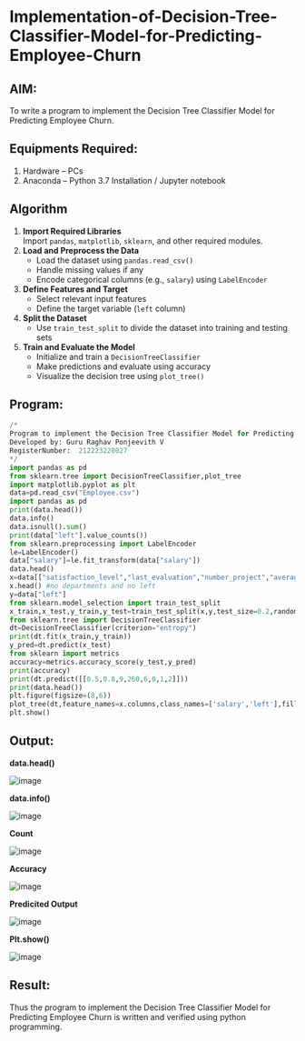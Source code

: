 # Implementation-of-Decision-Tree-Classifier-Model-for-Predicting-Employee-Churn

## AIM:
To write a program to implement the Decision Tree Classifier Model for Predicting Employee Churn.

## Equipments Required:
1. Hardware – PCs
2. Anaconda – Python 3.7 Installation / Jupyter notebook

## Algorithm
1. **Import Required Libraries**  
   Import `pandas`, `matplotlib`, `sklearn`, and other required modules.
2. **Load and Preprocess the Data**  
   - Load the dataset using `pandas.read_csv()`  
   - Handle missing values if any  
   - Encode categorical columns (e.g., `salary`) using `LabelEncoder`
3. **Define Features and Target**  
   - Select relevant input features  
   - Define the target variable (`left` column)
4. **Split the Dataset**  
   - Use `train_test_split` to divide the dataset into training and testing sets
5. **Train and Evaluate the Model**  
   - Initialize and train a `DecisionTreeClassifier`  
   - Make predictions and evaluate using accuracy  
   - Visualize the decision tree using `plot_tree()`
## Program:
```python
/*
Program to implement the Decision Tree Classifier Model for Predicting Employee Churn.
Developed by: Guru Raghav Ponjeevith V
RegisterNumber:  212223220027
*/
import pandas as pd
from sklearn.tree import DecisionTreeClassifier,plot_tree
import matplotlib.pyplot as plt
data=pd.read_csv("Employee.csv")
import pandas as pd
print(data.head())
data.info()
data.isnull().sum()
print(data["left"].value_counts())
from sklearn.preprocessing import LabelEncoder
le=LabelEncoder()
data["salary"]=le.fit_transform(data["salary"])
data.head()
x=data[["satisfaction_level","last_evaluation","number_project","average_montly_hours","time_spend_company","Work_accident","promotion_last_5years","salary"]]
x.head() #no departments and no left
y=data["left"]
from sklearn.model_selection import train_test_split
x_train,x_test,y_train,y_test=train_test_split(x,y,test_size=0.2,random_state=100)
from sklearn.tree import DecisionTreeClassifier
dt=DecisionTreeClassifier(criterion="entropy")
print(dt.fit(x_train,y_train))
y_pred=dt.predict(x_test)
from sklearn import metrics
accuracy=metrics.accuracy_score(y_test,y_pred)
print(accuracy)
print(dt.predict([[0.5,0.8,9,260,6,0,1,2]]))
print(data.head())
plt.figure(figsize=(8,6))
plot_tree(dt,feature_names=x.columns,class_names=['salary','left'],filled=True)
plt.show()
```

## Output:

**data.head()**

![image](https://github.com/user-attachments/assets/ce1ab6ea-d94b-42a4-9e3a-e5fe87fbeb44)


**data.info()**


![image](https://github.com/user-attachments/assets/4d075c90-30f2-4302-8997-2e1fabc0b50f)

**Count**

![image](https://github.com/user-attachments/assets/f8fabb62-e86a-4539-8eae-ed1828b5a0e9)


**Accuracy**


![image](https://github.com/user-attachments/assets/5af8344d-6740-41e1-a15e-48c05020da4e)

**Predicited Output**

![image](https://github.com/user-attachments/assets/a7a2987a-35ac-4aee-b495-1c0ef822a7e8)


**Plt.show()**


![image](https://github.com/user-attachments/assets/e85ccb9f-d6eb-43c0-bc34-5c778749e9cb)

## Result:
Thus the program to implement the  Decision Tree Classifier Model for Predicting Employee Churn is written and verified using python programming.
